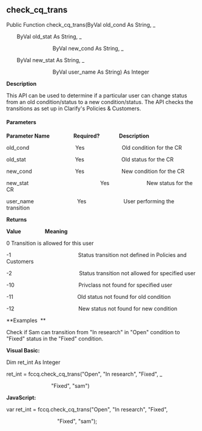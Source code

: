 check_cq_trans
----------------

Public Function check_cq_trans(ByVal old_cond As String, _

       ByVal old_stat As String, _

                               ByVal new_cond As String, _

       ByVal new_stat As String, _

                               ByVal user_name As String) As Integer

**Description**

This API can be used to determine if a particular user can change status from an old condition/status to a new condition/status. The API checks the transitions as set up in Clarify's Policies & Customers.

#### Parameters
**Parameter Name**                **Required?**             **Description**

old_cond                               Yes                         Old condition for the CR

old_stat                                 Yes                         Old status for the CR

new_cond                             Yes                         New condition for the CR

new_stat                                                Yes                         New status for the CR

user_name                             Yes                         User performing the transition

**Returns**

**Value**                **Meaning**

0 Transition is allowed for this user

-1                                             Status transition not defined in Policies and Customers

-2                                             Status transition not allowed for specified user

-10                                           Privclass not found for specified user

-11                                           Old status not found for old condition

-12                                           New status not found for new condition

**Examples  **

 Check if Sam can transition from "In research" in "Open" condition to "Fixed" status in the "Fixed" condition.

**Visual Basic:**

Dim ret_int As Integer

ret_int = fccq.check_cq_trans("Open", "In research", "Fixed", _

                              "Fixed", "sam")

**JavaScript:**

var ret_int = fccq.check_cq_trans("Open", "In research", "Fixed",

                                  "Fixed", "sam");